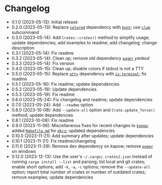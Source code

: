 # Changelog

* 0.1.0 (2023-05-13): Initial release
* 0.2.0 (2023-05-13): Replace [`colored`] dependency with [`bunt`]; use [`clap`]
  subcommand
* 0.3.0 (2023-05-14): Add `Crates::crates()` method to simplify usage; update
  dependencies; add examples to readme; add changelog; change description
* 0.3.1 (2023-05-14): Fix readme
* 0.3.2 (2023-05-14): Clean up; remove old dependency [`pager`] *yanked*
* 0.3.3 (2023-05-14): Fix version
* 0.4.0 (2023-05-15): Clean up; disable colors if stdout is not a TTY
* 0.5.0 (2023-05-15): Replace [`atty`] dependency with [`is-terminal`]; fix
  readme
* 0.5.1 (2023-05-16): Fix readme; update dependencies
* 0.5.2 (2023-05-19): Update dependencies
* 0.5.3 (2023-05-19): Fix readme
* 0.6.0 (2023-05-24): Fix changelog and readme; update dependencies
* 0.7.0 (2023-05-24): Add `--readme` option
* 0.8.0 (2023-10-08): Add `--update-all` option and `Crate.update_force()`
  method; update dependencies
* 0.8.1 (2023-10-08): Fix readme
* 0.9.0 (2023-11-06): Miscellaneous fixes for recent changes to [`kapow`]; added
  [`Makefile.md`] for [`mkrs`]; updated dependencies
* 0.10.0 (2023-11-21): Add summary after updates; update dependencies
* 0.10.1 (2023-11-21): Fix readme/changelog
* 0.11.0 (2023-11-29): Remove dev dependency on kapow; remove [`pager`] on
  windows
* 0.12.0 (2023-12-13): Use the user's `~/.cargo/.crates2.json` instead of
  running `cargo install --list` and parsing; list local and git crates; enable
  short options; add `-k`, `-a`, `-c` options; remove the `--update-all` option;
  report total number of crates or number of outdated crates; remove examples;
  update dependencies

[`atty`]: https://crates.io/crates/atty
[`bunt`]: https://crates.io/crates/bunt
[`clap`]: https://crates.io/crates/clap
[`colored`]: https://crates.io/crates/colored
[`is-terminal`]: https://crates.io/crates/is-terminal
[`kapow`]: https://crates.io/crates/kapow
[`mkrs`]: https://crates.io/crates/mkrs
[`pager`]: https://crates.io/crates/pager

[`Makefile.md`]: Makefile.md


